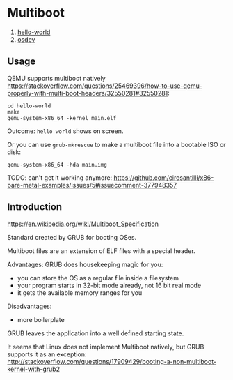 # Multiboot

1.  [hello-world](hello-world/)
1.  [osdev](osdev/)

## Usage

QEMU supports multiboot natively <https://stackoverflow.com/questions/25469396/how-to-use-qemu-properly-with-multi-boot-headers/32550281#32550281>:

    cd hello-world
    make
    qemu-system-x86_64 -kernel main.elf

Outcome: `hello world` shows on screen.

Or you can use `grub-mkrescue` to make a multiboot file into a bootable ISO or disk:

    qemu-system-x86_64 -hda main.img

TODO: can't get it working anymore: <https://github.com/cirosantilli/x86-bare-metal-examples/issues/5#issuecomment-377948357>

## Introduction

<https://en.wikipedia.org/wiki/Multiboot_Specification>

Standard created by GRUB for booting OSes.

Multiboot files are an extension of ELF files with a special header.

Advantages: GRUB does housekeeping magic for you:

- you can store the OS as a regular file inside a filesystem
- your program starts in 32-bit mode already, not 16 bit real mode
- it gets the available memory ranges for you

Disadvantages:

- more boilerplate

GRUB leaves the application into a well defined starting state.

It seems that Linux does not implement Multiboot natively, but GRUB supports it as an exception: <http://stackoverflow.com/questions/17909429/booting-a-non-multiboot-kernel-with-grub2>
